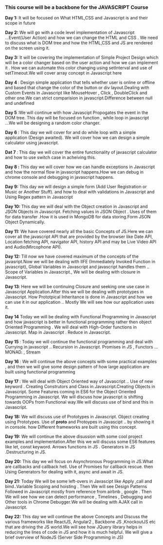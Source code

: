 <h3>This course will be a backbone for the JAVASCRIPT Course</h3>

<b>Day 1:</b> It will be focused on  What HTML,CSS and Javascript is and their scope in future


<b>Day 2:</b> We will go with a code level implementation of Javascript ...Event(User Action) and how we can change the HTML and CSS . We need to discuss what is DOM tree and how the HTML,CSS and JS are rendered on the screen using it.

<b>Day 3:</b> It will be covering the implementation of Simple Project Design which will be a color changer based on the user action and how we can implement it . How we can automate this color changing using setInterval and use of setTimeout.We will cover array concept in Javascript here

<b>Day 4 </b>: Design simple application that tells whether user is online or offline and based  that change the color of the button or div layout.Dealing with Custom Events in Javascript like MouseHover , Click , DoubleClick and other one.We can strict comparision in javascript.Difference between null and undefined

<b>Day 5 </b>:We will continue with how Javascipt Propogates the event in the DOM tree. This day will be focused on function , while loop in javascript ...We will be designing a random color changer.

<b>Day 6 </b>: This day we will cover for and do while loop with a simple application (Design awaited). We will cover how we can design a simple calculator using javascript.

<b>Dat 7 </b>: This day we will cover the entire functionality of javascript calculator and how to use switch case in acheiving this.

<b>Day 8 : </b> This day we will cover how we can handle exceptions in Javascript and how the normal flow in javascript happens.How we can debug in chrome console and debugging in javascript happens.

<b> Day 9:</b> This day we will design a simple form (Add User Registration or Music or Another Stuff). and how to deal with validations in Javascript and Using Regex pattern in Javascript

<b>Day 10: </b> This day we will deal with the Object creation in Javascript and JSON Objects in Javascript. Fetching values in JSON Object . Uses of them for data transfer .How it is used in MongoDB  for data storing.Form JSON Object Dynamically.

<b>Day 11:</b> We have covered nearly all the basic Concepts of JS.Here we can cover all the javascript API that are provided by the browser like Date API, Location fetching API, navigator API, history API and may be Live Video API and Audio(Mircophone API).

<b>Day 12:</b> Till now we have covered maximum of the concepts of the javasript.Now we will be dealing with IIFE (Immediately Invoked Function in javascript), Global Variables in Javascript and javascript handles them .. Scope of Variables in Javascript., We will be dealing with closure in Javascript.

<b>Day 13</b>: Here we will be continuing Closure and seeking one use case in Javascript Application.After this we will be dealing with prototypes in Javascript. How Prototpical Inheritance is done in Javascript and how we can use it in our application .. Mostly We will see how our application uses it.

<b>Day 14</b> Today we will be dealing with Functional Programming in Javascript and how javascript is better in functional programming rather then object Oriented Programming . We will deal with High-Order functions in Javascript. Map in Javascript . Reduce in Javascript.

<b>Day 15 </b>: Today we will continue the functional programming and deal with Currying in javascript .. Recursion in Javascript. Promises in JS , Functors ... MONAD.  , Stream 

<b>Day 16 </b> : We will continue the above concepts with some practical examples , and then we will give some design pattern of how large application are built using functional programming 

<b> Day 17 </b>: We will deal with Object Oriented way of Javascript .. Use of new keyword . Creating Construtors and Class in Javascript.Creating Objects in Javascript. Some Features coming in ES6 for the Object Oriented Programming in Javascript. We will discuss how javascript is shifting towards OOPs from Functional way.We will discuss use of bind and this in Javascript.

<b> Day 18:</b> We will discuss use of Prototypes in Javascript. Object creating using Prototypes. Use of __proto__ and Protoypes in Javascipt .. by showing it in console. how Different frameworks are built using this concept.

<b> Day 19:</b> We will continue the above disussion with some cool project examples and implementation.After this we will discuss some ES6 features like let, const keyword. Arrows functions in JS . Generators in JS .Destructuring in JS.

<b>Day 20:</b> This day we wil focus on Asynchronous Programming in JS.What are callbacks and callback hell. Use of Promises for callback rescue. then Using Generators for dealing with it, async and await in JS.

<b>Day 21:</b> Today We will be some left-overs in Javascipt like Apply ,call and bind..Variable Scoping and hoisting . Then We will see Design Patterns Followed in Javascript mostly from reference from airbnb , google . Then We will see how we can detect performance , Timelines , Debugging and Other tools in Chrome Debugger.We will be dealing with AJAX call in Javascript. 

<b> Day 22:</b> This day we will continue the above Concepts and Discuss the various frameworks like ReactJS, Angular2 , Backbone JS ,KnockoutJS etc that are driving the JS world.We will see how JQuery library helps in reducing the lines of code in JS and how it is much helpful. We will give a brief overview of NodeJS (Server Side Programming in JS)